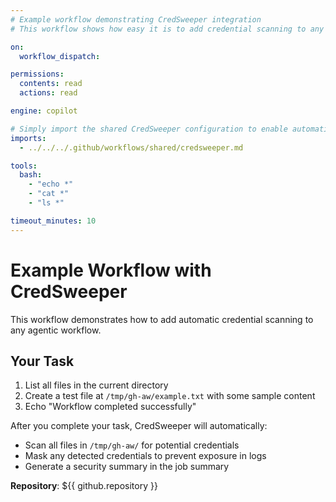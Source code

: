 ```yaml
---
# Example workflow demonstrating CredSweeper integration
# This workflow shows how easy it is to add credential scanning to any agentic workflow

on:
  workflow_dispatch:

permissions:
  contents: read
  actions: read

engine: copilot

# Simply import the shared CredSweeper configuration to enable automatic credential scanning
imports:
  - ../../../.github/workflows/shared/credsweeper.md

tools:
  bash:
    - "echo *"
    - "cat *"
    - "ls *"

timeout_minutes: 10
---
```


# Example Workflow with CredSweeper

This workflow demonstrates how to add automatic credential scanning to any agentic workflow.

## Your Task

1. List all files in the current directory
2. Create a test file at `/tmp/gh-aw/example.txt` with some sample content
3. Echo "Workflow completed successfully"

After you complete your task, CredSweeper will automatically:
- Scan all files in `/tmp/gh-aw/` for potential credentials
- Mask any detected credentials to prevent exposure in logs
- Generate a security summary in the job summary

**Repository**: ${{ github.repository }}
